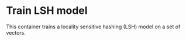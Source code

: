 # Train LSH model

This container trains a locality sensitive hashing (LSH) model on a set of
vectors.
